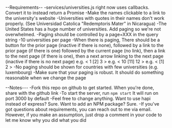 --Requirements--
-services/universities.js right now uses callbacks. Convert it to instead return a Promise
-Make the names clickable to a link to the university's website
-Universities with quotes in their names don't work properly. (See Universidad Catolica "Redemptoris Mater" in Nicaragua)
-The United States has a huge number of universities. Add paging so we're not overwhelmed.
  -Paging should be controlled by a page=XXX in the query string
  -10 universities per page
  -When there is paging, There should be a button for the prior page (inactive if there is none), followed by a link to the prior page (if there is one) followed by the current page (no link), then a link to the next page (if there is one), then a next arrow linking to the next page (inactive if there is no next page)
    e.g. < 1 [2] 3 > 
    e.g. < 10 [11] 12 > 
    e.g. < [1] 2 > 
  -No paging should be shown for countries with few universities (e.g. luxembourg)
  -Make sure that your paging is robust. It should do something reasonable when we change the page

--Notes---
-Fork this repo on github to get started. When you're done, share with the github link
-To start the server, run `npm start` It will run on port 3000 by default
-Feel free to change anything. Want to use hapi instead of express? Sure. Want to add an NPM package? Sure.
-If you've got questions about requirements, you can reach out to me via email. However, if you make an assumption, just drop a comment in your code to let me know why you did what you did
